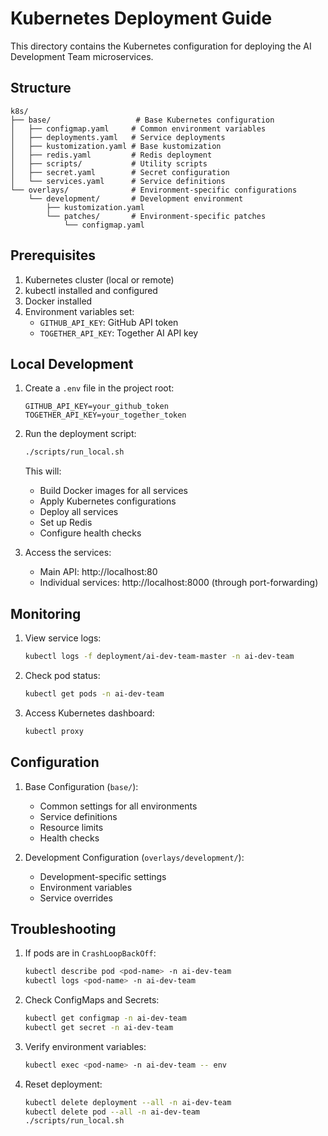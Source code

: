 # Kubernetes Deployment Guide

This directory contains the Kubernetes configuration for deploying the AI Development Team microservices.

## Structure

```
k8s/
├── base/                   # Base Kubernetes configuration
│   ├── configmap.yaml     # Common environment variables
│   ├── deployments.yaml   # Service deployments
│   ├── kustomization.yaml # Base kustomization
│   ├── redis.yaml         # Redis deployment
│   ├── scripts/           # Utility scripts
│   ├── secret.yaml        # Secret configuration
│   └── services.yaml      # Service definitions
└── overlays/              # Environment-specific configurations
    └── development/       # Development environment
        ├── kustomization.yaml
        └── patches/       # Environment-specific patches
            └── configmap.yaml

```

## Prerequisites

1. Kubernetes cluster (local or remote)
2. kubectl installed and configured
3. Docker installed
4. Environment variables set:
   - `GITHUB_API_KEY`: GitHub API token
   - `TOGETHER_API_KEY`: Together AI API key

## Local Development

1. Create a `.env` file in the project root:
   ```
   GITHUB_API_KEY=your_github_token
   TOGETHER_API_KEY=your_together_token
   ```

2. Run the deployment script:
   ```bash
   ./scripts/run_local.sh
   ```

   This will:
   - Build Docker images for all services
   - Apply Kubernetes configurations
   - Deploy all services
   - Set up Redis
   - Configure health checks

3. Access the services:
   - Main API: http://localhost:80
   - Individual services: http://localhost:8000 (through port-forwarding)

## Monitoring

1. View service logs:
   ```bash
   kubectl logs -f deployment/ai-dev-team-master -n ai-dev-team
   ```

2. Check pod status:
   ```bash
   kubectl get pods -n ai-dev-team
   ```

3. Access Kubernetes dashboard:
   ```bash
   kubectl proxy
   ```

## Configuration

1. Base Configuration (`base/`):
   - Common settings for all environments
   - Service definitions
   - Resource limits
   - Health checks

2. Development Configuration (`overlays/development/`):
   - Development-specific settings
   - Environment variables
   - Service overrides

## Troubleshooting

1. If pods are in `CrashLoopBackOff`:
   ```bash
   kubectl describe pod <pod-name> -n ai-dev-team
   kubectl logs <pod-name> -n ai-dev-team
   ```

2. Check ConfigMaps and Secrets:
   ```bash
   kubectl get configmap -n ai-dev-team
   kubectl get secret -n ai-dev-team
   ```

3. Verify environment variables:
   ```bash
   kubectl exec <pod-name> -n ai-dev-team -- env
   ```

4. Reset deployment:
   ```bash
   kubectl delete deployment --all -n ai-dev-team
   kubectl delete pod --all -n ai-dev-team
   ./scripts/run_local.sh
   ``` 